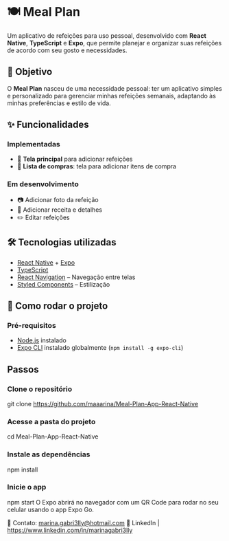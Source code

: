 # 🍽️ Meal Plan

Um aplicativo de refeições para uso pessoal, desenvolvido com **React Native**, **TypeScript** e **Expo**, que permite planejar e organizar suas refeições de acordo com seu gosto e necessidades.

## 📌 Objetivo

O **Meal Plan** nasceu de uma necessidade pessoal: ter um aplicativo simples e personalizado para gerenciar minhas refeições semanais, adaptando às minhas preferências e estilo de vida.

## ✨ Funcionalidades

### Implementadas
- 📅 **Tela principal** para adicionar refeições
- 🛒 **Lista de compras**: tela para adicionar itens de compra

### Em desenvolvimento
- 📷 Adicionar foto da refeição
- 📝 Adicionar receita e detalhes
- ✏️ Editar refeições

## 🛠️ Tecnologias utilizadas
- [React Native](https://reactnative.dev/) + [Expo](https://expo.dev/)
- [TypeScript](https://www.typescriptlang.org/)
- [React Navigation](https://reactnavigation.org/) – Navegação entre telas
- [Styled Components](https://styled-components.com/) – Estilização

## 🚀 Como rodar o projeto

### Pré-requisitos
- [Node.js](https://nodejs.org/) instalado
- [Expo CLI](https://docs.expo.dev/) instalado globalmente (`npm install -g expo-cli`)

## Passos

### Clone o repositório
git clone https://github.com/maaarina/Meal-Plan-App-React-Native

### Acesse a pasta do projeto
cd Meal-Plan-App-React-Native

### Instale as dependências
npm install

### Inicie o app
npm start
O Expo abrirá no navegador com um QR Code para rodar no seu celular usando o app Expo Go.

📧 Contato: marina.gabri3lly@hotmail.com
🔗 LinkedIn | https://www.linkedin.com/in/marinagabri3lly
